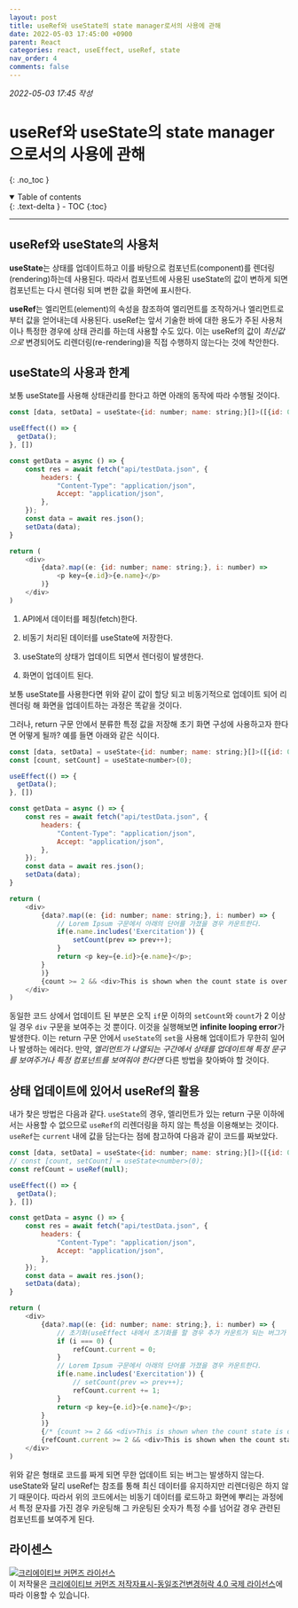 ```yaml
---
layout: post
title: useRef와 useState의 state manager로서의 사용에 관해
date: 2022-05-03 17:45:00 +0900
parent: React
categories: react, useEffect, useRef, state
nav_order: 4
comments: false
---
```


*2022-05-03 17:45 작성*

# useRef와 useState의 state manager으로서의 사용에 관해
{: .no_toc }

<details open markdown="block">
  <summary>
    Table of contents
  </summary>
  {: .text-delta }
- TOC
{:toc}
</details>

---

## useRef와 useState의 사용처

**useState**는 상태를 업데이트하고 이를 바탕으로 컴포넌트(component)를 렌더링(rendering)하는데 사용된다. 따라서 컴포넌트에 사용된 useState의 값이 변하게 되면 컴포넌트는 다시 렌더링 되며 변한 값을 화면에 표시한다.

**useRef**는 엘리먼트(element)의 속성을 참조하여 엘리먼트를 조작하거나 엘리먼트로부터 값을 얻어내는데 사용된다. useRef는 앞서 기술한 바에 대한 용도가 주된 사용처이나 특정한 경우에 상태 관리를 하는데 사용할 수도 있다. 이는 useRef의 값이 *최신값으로* 변경되어도 리렌더링(re-rendering)을 직접 수행하지 않는다는 것에 착안한다.

## useState의 사용과 한계

보통 useState를 사용해 상태관리를 한다고 하면 아래의 동작에 따라 수행될 것이다.

```js
const [data, setData] = useState<{id: number; name: string;}[]>([{id: 0, name: ''}]);

useEffect(() => {
  getData();
}, [])

const getData = async () => {
    const res = await fetch("api/testData.json", {
        headers: {
            "Content-Type": "application/json",
            Accept: "application/json",
        },
    });
    const data = await res.json();
    setData(data);
}

return (
    <div>
        {data?.map((e: {id: number; name: string;}, i: number) => 
            <p key={e.id}>{e.name}</p>
        )}
    </div>
)
```

1. API에서 데이터를 페칭(fetch)한다.

2. 비동기 처리된 데이터를 useState에 저장한다.

3. useState의 상태가 업데이트 되면서 렌더링이 발생한다.

4. 화면이 업데이트 된다.

보통 useState를 사용한다면 위와 같이 값이 할당 되고 비동기적으로 업데이트 되어 리렌더링 해 화면을 업데이트하는 과정은 똑같을 것이다.

그러나, return 구문 안에서 분류한 특정 값을 저장해 초기 화면 구성에 사용하고자 한다면 어떻게 될까? 예를 들면 아래와 같은 식이다.

```js
const [data, setData] = useState<{id: number; name: string;}[]>([{id: 0, name: ''}]);
const [count, setCount] = useState<number>(0);

useEffect(() => {
  getData();
}, [])

const getData = async () => {
    const res = await fetch("api/testData.json", {
        headers: {
            "Content-Type": "application/json",
            Accept: "application/json",
        },
    });
    const data = await res.json();
    setData(data);
}

return (
    <div>
        {data?.map((e: {id: number; name: string;}, i: number) => {
            // Lorem Ipsum 구문에서 아래의 단어를 가졌을 경우 카운트한다.
            if(e.name.includes('Exercitation')) {
                setCount(prev => prev++);
            }
            return <p key={e.id}>{e.name}</p>;
        }
        )}
        {count >= 2 && <div>This is shown when the count state is over 2</div>}
    </div>
)
```

동일한 코드 상에서 업데이트 된 부분은 오직 `if`문 이하의 `setCount`와 `count`가 2 이상일 경우 `div` 구문을 보여주는 것 뿐이다. 이것을 실행해보면 **infinite looping error**가 발생한다. 이는 return 구문 안에서 `useState`의 `set`을 사용해 업데이트가 무한히 일어나 발생하는 에러다. 만약, _엘리먼트가 나열되는 구간에서 상태를 업데이트해 특정 문구를 보여주거나 특정 컴포넌트를 보여줘야 한다면_ 다른 방법을 찾아봐야 할 것이다.

## 상태 업데이트에 있어서 useRef의 활용

내가 찾은 방법은 다음과 같다. `useState`의 경우, 엘리먼트가 있는 return 구문 이하에서는 사용할 수 없으므로 `useRef`의 리렌더링을 하지 않는 특성을 이용해보는 것이다. `useRef`는 `current` 내에 값을 담는다는 점에 참고하여 다음과 같이 코드를 짜보았다.

```js
const [data, setData] = useState<{id: number; name: string;}[]>([{id: 0, name: ''}]);
// const [count, setCount] = useState<number>(0);
const refCount = useRef(null);

useEffect(() => {
  getData();
}, [])

const getData = async () => {
    const res = await fetch("api/testData.json", {
        headers: {
            "Content-Type": "application/json",
            Accept: "application/json",
        },
    });
    const data = await res.json();
    setData(data);
}

return (
    <div>
        {data?.map((e: {id: number; name: string;}, i: number) => {
            // 초기화(useEffect 내에서 초기화를 할 경우 추가 카운트가 되는 버그가 있어 array 진입 시 초기화)
            if (i === 0) {
                refCount.current = 0;
            }
            // Lorem Ipsum 구문에서 아래의 단어를 가졌을 경우 카운트한다.
            if(e.name.includes('Exercitation')) {
                // setCount(prev => prev++);
                refCount.current += 1;
            }
            return <p key={e.id}>{e.name}</p>;
        }
        )}
        {/* {count >= 2 && <div>This is shown when the count state is over 2</div>} */}
        {refCount.current >= 2 && <div>This is shown when the count state is over 2</div>} 
    </div>
)
```

위와 같은 형태로 코드를 짜게 되면 무한 업데이트 되는 버그는 발생하지 않는다. useState와 달리 useRef는 참조를 통해 최신 데이터를 유지하지만 리렌더링은 하지 않기 때문이다. 따라서 위의 코드에서는 비동기 데이터를 로드하고 화면에 뿌리는 과정에서 특정 문자를 가진 경우 카운팅해 그 카운팅된 숫자가 특정 수를 넘어갈 경우 관련된 컴포넌트를 보여주게 된다.

## 라이센스

<a rel="license" href="http://creativecommons.org/licenses/by-sa/4.0/"><img alt="크리에이티브 커먼즈 라이선스" style="border-width:0" src="https://i.creativecommons.org/l/by-sa/4.0/88x31.png" /></a><br />이 저작물은 <a rel="license" href="http://creativecommons.org/licenses/by-sa/4.0/">크리에이티브 커먼즈 저작자표시-동일조건변경허락 4.0 국제 라이선스</a>에 따라 이용할 수 있습니다.

<script src="https://utteranc.es/client.js"
        repo="mauvpark/mauvpark.github.io" 
        issue-term="pathname"
        theme="github-light"
        label="comment"
        crossorigin="anonymous"
        async>
</script>

